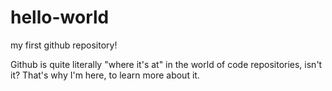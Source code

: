 # hello-world
my first github repository!

Github is quite literally "where it's at" in the world of code repositories, isn't it?  That's why I'm here, to learn more about it.  
